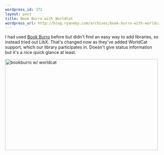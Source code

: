 ```yaml
--- 
wordpress_id: 372
layout: post
title: Book Burro with WorldCat
wordpress_url: http://blog.ryaneby.com/archives/book-burro-with-worldcat/
---
```

I had used <a href="http://bookburro.org/">Book Burro</a> before but didn't find an easy way to add libraries, so instead tried out LibX. That's changed now as they've added WorldCat support, which our library participates in. Doesn't give status information but it's a nice quick glance at least.

<a href="http://www.flickr.com/photos/ebyryan/258156399/" title="Photo Sharing"><img src="http://static.flickr.com/106/258156399_a1c6273ef4.jpg" width="500" height="300" alt="bookburro w/ worldcat" /></a>
